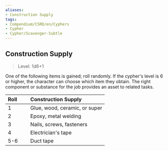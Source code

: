 ```yaml
---
aliases:
- Construction Supply
tags:
- Compendium/CSRD/en/Cyphers
- Cypher
- Cypher/Scavenger-Subtle
---
```


  
## Construction Supply  
>Level: 1d6+1  
  
One of the following items is gained; roll randomly. If the cypher's level is 6 or higher, the character can choose which item they obtain. The right component or substance for the job provides an asset to related tasks.  

|  Roll &nbsp; &nbsp; &nbsp; | Construction Supply  |  
| ------------- | :----------- |  
| 1 | Glue, wood, ceramic, or super |  
| 2 | Epoxy, metal welding |  
| 3 | Nails, screws, fasteners |  
| 4 | Electrician's tape |  
| 5-6 | Duct tape |